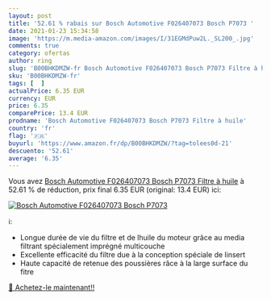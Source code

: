 ```yaml
---
layout: post
title: '52.61 % rabais sur Bosch Automotive F026407073 Bosch P7073 '
date: 2021-01-23 15:34:58
image: 'https://m.media-amazon.com/images/I/31EGMdPuw2L._SL200_.jpg'
comments: true
category: ofertas
author: ring
slug: 'B00BHKDMZW-fr Bosch Automotive F026407073 Bosch P7073 Filtre à huile'
sku: 'B00BHKDMZW-fr'
tags: [  ]
actualPrice: 6.35 EUR
currency: EUR
price: 6.35
comparePrice: 13.4 EUR
prodname: 'Bosch Automotive F026407073 Bosch P7073 Filtre à huile'
country: 'fr'
flag: '🇫🇷'
buyurl: 'https://www.amazon.fr/dp/B00BHKDMZW/?tag=tolees0d-21'
descuento: '52.61'
average: '6.35'
---
```


Vous avez [Bosch Automotive F026407073 Bosch P7073 Filtre à huile](https://www.amazon.fr/dp/B00BHKDMZW/?tag=tolees0d-21)  à  52.61 % de réduction, prix final  6.35 EUR (original: 13.4 EUR) ici:

[![Bosch Automotive F026407073 Bosch P7073 ](https://m.media-amazon.com/images/I/31EGMdPuw2L._SL200_.jpg)](https://www.amazon.fr/dp/B00BHKDMZW/?tag=tolees0d-21)

ℹ️:

- Longue durée de vie du filtre et de lhuile du moteur grâce au media filtrant spécialement imprégné multicouche
- Excellente efficacité du filtre due à la conception spéciale de linsert
- Haute capacité de retenue des poussières râce à la large surface du fitre

[🛒 Achetez-le maintenant!!](https://www.amazon.fr/dp/B00BHKDMZW/?tag=tolees0d-21)
